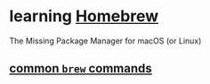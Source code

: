 # learning <a href="https://brew.sh/" target="_blank" rel="noopener noreferrer">Homebrew</a>

The Missing Package Manager for macOS (or Linux)

## [common `brew` commands](./brew-commands)
